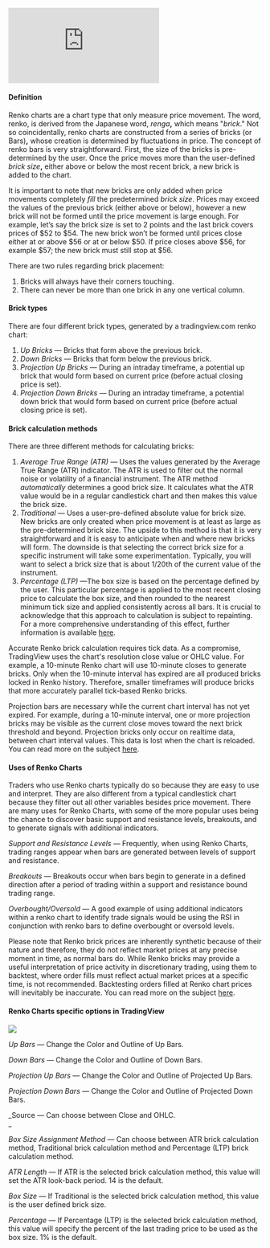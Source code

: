 #### <iframe src="https://www.youtube.com/embed/o3U8Yb2PLcc??si=_TaYKp_MrQuVZXKB&amp;wmode=opaque" frameborder="0" allowfullscreen=""></iframe>  

#### Definition

Renko charts are a chart type that only measure price movement. The word, renko, is derived from the Japanese word, _renga_**,** which means "_brick_." Not so coincidentally, renko charts are constructed from a series of bricks (or Bars)**,** whose creation is determined by fluctuations in price. The concept of renko bars is very straightforward. First, the size of the bricks is pre-determined by the user. Once the price moves more than the user-defined _brick size_**,** either above or below the most recent brick, a new brick is added to the chart. 

It is important to note that new bricks are only added when price movements completely _fill_ the predetermined _brick size_. Prices may exceed the values of the previous brick (either above or below), however a new brick will not be formed until the price movement is large enough. For example, let’s say the brick size is set to 2 points and the last brick covers prices of $52 to $54. The new brick won’t be formed until prices close either at or above $56 or at or below $50. If price closes above $56, for example $57; the new brick must still stop at $56.

There are two rules regarding brick placement:

1.  Bricks will always have their corners touching.
2.  There can never be more than one brick in any one vertical column.

#### Brick types

There are four different brick types, generated by a tradingview.com renko chart:

1.  _Up Bricks_ — Bricks that form above the previous brick.
2.  _Down _Bricks__ — Bricks that form below the previous brick.
3.  _Projection Up _Bricks__ — During an intraday timeframe, a potential up brick that would form based on current price (before actual closing price is set).
4.  _Projection Down _Bricks__ — During an intraday timeframe, a potential down brick that would form based on current price (before actual closing price is set).

#### Brick calculation methods

There are three different methods for calculating bricks:

1.  _Average True Range (ATR)_ — Uses the values generated by the Average True Range (ATR) indicator. The ATR is used to filter out the normal noise or volatility of a financial instrument. The ATR method _automatically_ determines a good brick size. It calculates what the ATR value would be in a regular candlestick chart and then makes this value the brick size.
2.  _Traditional_ — Uses a user-pre-defined absolute value for brick size. New bricks are only created when price movement is at least as large as the pre-determined brick size. The upside to this method is that it is very straightforward and it is easy to anticipate when and where new bricks will form. The downside is that selecting the correct brick size for a specific instrument will take some experimentation. Typically, you will want to select a brick size that is about 1/20th of the current value of the instrument.
3.  _Percentage (LTP)_ —The box size is based on the percentage defined by the user. This particular percentage is applied to the most recent closing price to calculate the box size, and then rounded to the nearest minimum tick size and applied consistently across all bars. It is crucial to acknowledge that this approach to calculation is subject to repainting. For a more comprehensive understanding of this effect, further information is available [here](https://www.tradingview.com/support/solutions/43000478429-script-or-strategy-gives-different-results-after-refreshing-the-page-repainting/).

Accurate Renko brick calculation requires tick data. As a compromise, TradingView uses the chart's resolution close value or OHLC value. For example, a 10-minute Renko chart will use 10-minute closes to generate bricks. Only when the 10-minute interval has expired are all produced bricks locked in Renko history. Therefore, smaller timeframes will produce bricks that more accurately parallel tick-based Renko bricks.

Projection bars are necessary while the current chart interval has not yet expired. For example, during a 10-minute interval, one or more projection bricks may be visible as the current close moves toward the next brick threshold and beyond. Projection bricks only occur on realtime data, between chart interval values. This data is lost when the chart is reloaded. You can read more on the subject [here](https://www.tradingview.com/support/solutions/43000480330-the-renko-chart-shows-incorrect-values-and-or-is-constantly-being-recalculated/).

#### Uses of Renko Charts

Traders who use Renko charts typically do so because they are easy to use and interpret. They are also different from a typical candlestick chart because they filter out all other variables besides price movement. There are many uses for Renko Charts, with some of the more popular uses being the chance to discover basic support and resistance levels, breakouts, and to generate signals with additional indicators. 

_Support and Resistance Levels_ — Frequently, when using Renko Charts, trading ranges appear when bars are generated between levels of support and resistance.

_Breakouts_ — Breakouts occur when bars begin to generate in a defined direction after a period of trading within a support and resistance bound trading range.

_Overbought/Oversold_ — A good example of using additional indicators within a renko chart to identify trade signals would be using the RSI in conjunction with renko bars to define overbought or oversold levels.

Please note that Renko brick prices are inherently synthetic because of their nature and therefore, they do not reflect market prices at any precise moment in time, as normal bars do. While Renko bricks may provide a useful interpretation of price activity in discretionary trading, using them to backtest, where order fills must reflect actual market prices at a specific time, is not recommended. Backtesting orders filled at Renko chart prices will inevitably be inaccurate. You can read more on the subject [here](https://www.tradingview.com/?solution=43000481029). 

#### Renko Charts specific options in TradingView

![](https://s3.amazonaws.com/cdn.freshdesk.com/data/helpdesk/attachments/production/43112164648/original/5uAqMz-EK75tcQViIAWQMeTXCQNMcCRvXQ.png?1582724693)

_Up Bars_ — Change the Color and Outline of Up Bars.

_Down Bars_ — Change the Color and Outline of Down Bars.

_Projection Up Bars_ — Change the Color and Outline of Projected Up Bars.

_Projection Down Bars_ — Change the Color and Outline of Projected Down Bars.

_Source — Can choose between Close and OHLC.  
_

_Box Size Assignment Method_ — Can choose between ATR brick calculation method, Traditional brick calculation method and Percentage (LTP) brick calculation method.

_ATR Length_ — If ATR is the selected brick calculation method, this value will set the ATR look-back period. 14 is the default.

_Box Size_ — If Traditional is the selected brick calculation method, this value is the user defined brick size.

_Percentage_ — If Percentage (LTP) is the selected brick calculation method, this value will specify the percent of the last trading price to be used as the box size. 1% is the default.